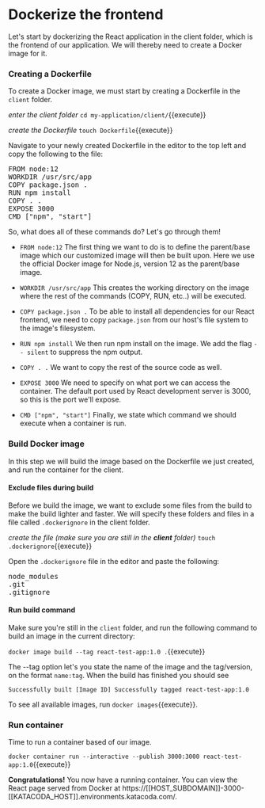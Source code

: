 
<!-- Test that it works with npm before getting into Docker? -->
# Dockerize the frontend

Let's start by dockerizing the React application in the client folder, which is the frontend of our application. We will thereby need to create a Docker image for it.

### Creating a Dockerfile
To create a Docker image, we must start by creating a Dockerfile in the `client` folder. 

*enter the client folder*
`cd my-application/client/`{{execute}}

*create the Dockerfile*
`touch Dockerfile`{{execute}}

Navigate to your newly created Dockerfile in the editor to the top left and copy the following to the file:

<pre class="file" data-filename="Dockerfile" data-target="replace">
FROM node:12
WORKDIR /usr/src/app
COPY package.json .
RUN npm install
COPY . .
EXPOSE 3000
CMD ["npm", "start"]
</pre>

So, what does all of these commands do? Let's go through them!


- `FROM node:12`
The first thing we want to do is to define the parent/base image which our customized image will then be built upon.
Here we use the official Docker image for Node.js, version 12 as the parent/base image. 

- `WORKDIR /usr/src/app` 
This creates the working directory on the image where the rest of the commands (COPY, RUN, etc..) will be executed.

- `COPY package.json .`
To be able to install all dependencies for our React frontend, we need to copy `package.json` from our host's file system to the image's filesystem.

- `RUN npm install`
We then run npm install on the image. We add the flag `-- silent` to suppress the npm output.

- `COPY . .`
We want to copy the rest of the source code as well.

- `EXPOSE 3000`
We need to specify on what port we can access the container. The default port used by React development server is 3000, so this is the port we'll expose.

- `CMD ["npm", "start"]`
Finally, we state which command we should execute when a container is run.

<!-- "The EXPOSE instruction informs Docker that the container listens on the specified network ports at runtime." "If you EXPOSE a port, the service in the container is not accessible from outside Docker, but from inside other Docker containers. So this is good for inter-container communication." not sure if i understand -->
<!-- Maybe explain this more -->

### Build Docker image
In this step we will build the image based on the Dockerfile we just created, and run the container for the client.

#### Exclude files during build
Before we build the image, we want to exclude some files from the build to make the build lighter and faster. We will specify these folders and files in a file called `.dockerignore` in the client folder.

*create the file (make sure you are still in the **client** folder)*
`touch .dockerignore`{{execute}} 

Open the `.dockerignore` file in the editor and paste the following:

<pre class="file" data-filename=".dockerignore" data-target="replace">
node_modules 
.git
.gitignore
</pre>

#### Run build command

Make sure you're still in the `client` folder, and run the following command to build an image in the current directory:

`docker image build --tag react-test-app:1.0 .`{{execute}}

The --tag option let's you state the name of the image and the tag/version, on the format `name:tag`. When the build has finished you should see 

`Successfully built [Image ID]
Successfully tagged react-test-app:1.0`

To see all available images, run `docker images`{{execute}}.

### Run container

Time to run a container based of our image. 

`docker container run --interactive --publish 3000:3000 react-test-app:1.0`{{execute}}

**Congratulations!** You now have a running container. You can view the React page served from Docker at https://[[HOST_SUBDOMAIN]]-3000-[[KATACODA_HOST]].environments.katacoda.com/.